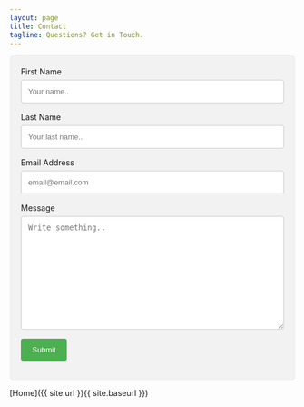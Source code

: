 ```yaml
---
layout: page
title: Contact
tagline: Questions? Get in Touch.
---
```

<style>
input[type=text], select, textarea {
    width: 100%;
    padding: 12px;
    border: 1px solid #ccc;
    border-radius: 4px;
    box-sizing: border-box;
    margin-top: 6px;
    margin-bottom: 16px;
    resize: vertical;
}
input[type=email], select, textarea {
    width: 100%;
    padding: 12px;
    border: 1px solid #ccc;
    border-radius: 4px;
    box-sizing: border-box;
    margin-top: 6px;
    margin-bottom: 16px;
    resize: vertical;
}

input[type=submit] {
    background-color: #4CAF50;
    color: white;
    padding: 12px 20px;
    border: none;
    border-radius: 4px;
    cursor: pointer;
}

input[type=submit]:hover {
    background-color: #45a049;
}

.container {
    border-radius: 5px;
    background-color: #f2f2f2;
    padding: 20px;
}
</style>

<div class="container">
  <form action="https://formspree.io/dsteed77@gmail.com" method="POST">
    <label for="fname">First Name</label>
    <input type="text" id="fname" name="firstname" placeholder="Your name..">
    <label for="lname">Last Name</label>
    <input type="text" id="lname" name="lastname" placeholder="Your last name..">
    <label for="lname">Email Address</label>
    <input type="email" id="lname" name="lastname" placeholder="email@email.com">
    <label for="subject">Message</label>
    <textarea id="text" name="text" placeholder="Write something.." style="height:200px"></textarea>
    <input type="submit" value="Submit">
  </form>
</div>

[Home]({{ site.url }}{{ site.baseurl }})
